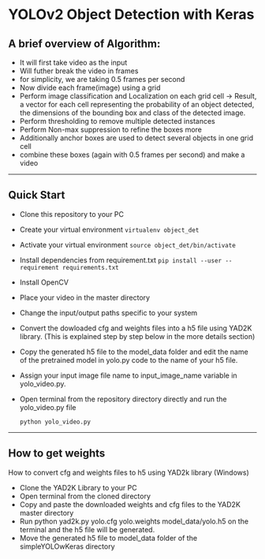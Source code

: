 # YOLOv2 Object Detection with Keras

## A brief overview of Algorithm:
- It will first take video as the input
- Will futher break the video in frames
- for simplicity, we are taking 0.5 frames per second
- Now divide each frame(image) using a grid
- Perform image classification and Localization on each grid cell -> Result, a vector for each cell representing the probability of an object detected, the dimensions of the bounding box and class of the detected image.
- Perform thresholding to remove multiple detected instances
- Perform Non-max suppression to refine the boxes more
- Additionally anchor boxes are used to detect several objects in one grid cell
- combine these boxes (again with 0.5 frames per second) and make a video


--------------------------------------------------------------------------------

## Quick Start

- Clone this repository to your PC
- Create your virtual environment ```virtualenv object_det```
- Activate your virtual environment ```source object_det/bin/activate```
- Install dependencies from requirement.txt ```pip install --user --requirement requirements.txt```
- Install OpenCV
- Place your video in the master directory
- Change the input/output paths specific to your system
- Convert the dowloaded cfg and weights files into a h5 file using YAD2K library. (This is explained step by step below in the more details section)
- Copy the generated h5 file to the model_data folder and edit the name of the pretrained model in yolo.py code to the name of your h5 file.
- Assign your input image file name to input_image_name variable in yolo_video.py.
- Open terminal from the repository directory directly and run the yolo_video.py file

	`python yolo_video.py`

--------------------------------------------------------------------------------

## How to get weights
How to convert cfg and weights files to h5 using YAD2k library (Windows)

- Clone the YAD2K Library to your PC
- Open terminal from the cloned directory
- Copy and paste the downloaded weights and cfg files to the YAD2K master directory
- Run python yad2k.py yolo.cfg yolo.weights model_data/yolo.h5 on the terminal and the h5 file will be generated.
- Move the generated h5 file to model_data folder of the simpleYOLOwKeras directory